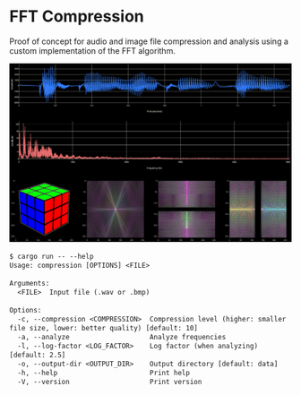 # FFT Compression

Proof of concept for audio and image file compression and analysis using a custom implementation of the FFT algorithm.

![Analysis output](/analysis.png)

```
$ cargo run -- --help
Usage: compression [OPTIONS] <FILE>

Arguments:
  <FILE>  Input file (.wav or .bmp)

Options:
  -c, --compression <COMPRESSION>  Compression level (higher: smaller file size, lower: better quality) [default: 10]
  -a, --analyze                    Analyze frequencies
  -l, --log-factor <LOG_FACTOR>    Log factor (when analyzing) [default: 2.5]
  -o, --output-dir <OUTPUT_DIR>    Output directory [default: data]
  -h, --help                       Print help
  -V, --version                    Print version
```
